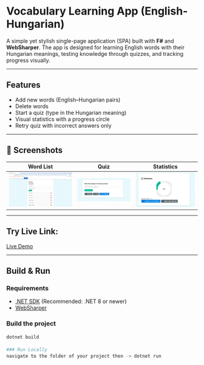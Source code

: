 # Vocabulary Learning App (English-Hungarian)

A simple yet stylish single-page application (SPA) built with **F#** and **WebSharper**. The app is designed for learning English words with their Hungarian meanings, testing knowledge through quizzes, and tracking progress visually.

---

## Features

- Add new words (English–Hungarian pairs)
- Delete words
- Start a quiz (type in the Hungarian meaning)
- Visual statistics with a progress circle
- Retry quiz with incorrect answers only

---

## 📸 Screenshots

| Word List | Quiz | Statistics |
|-----------|------|------------|
| ![Word List](screenshots/screen1.png) | ![Quiz](screenshots/screen2.png) | ![Stats](screenshots/screen3.png) |


---

## Try Live Link:

 [Live Demo](https://bence999999999.github.io/project_omega_F_sharp/)

---

## Build & Run

### Requirements

- [.NET SDK](https://dotnet.microsoft.com/download) (Recommended: .NET 8 or newer)
- [WebSharper](https://websharper.com)

### Build the project

```bash
dotnet build

### Run Locally
navigate to the folder of your project then -> dotnet run
